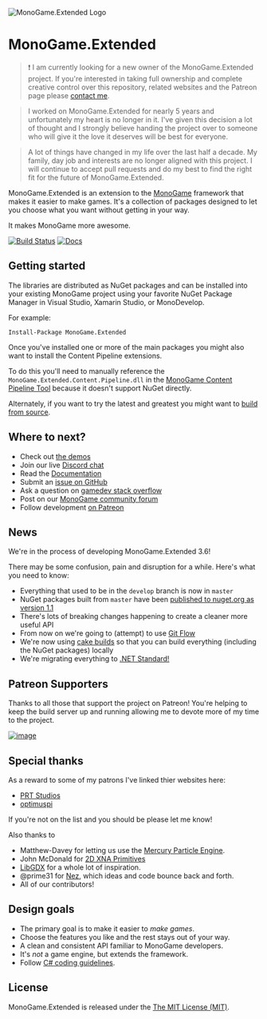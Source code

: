 ![MonoGame.Extended Logo](https://raw.githubusercontent.com/craftworkgames/MonoGame.Extended/master/Logos/logo-banner-800.png)

# MonoGame.Extended

> :exclamation: I am currently looking for a new owner of the MonoGame.Extended project. If you're interested in taking full ownership and complete creative control over this repository, related websites and the Patreon page please [contact me](dylan@craftworkgames.com).

> I worked on MonoGame.Extended for nearly 5 years and unfortunately my heart is no longer in it. I've given this decision a lot of thought and I strongly believe handing the project over to someone who will give it the love it deserves will be best for everyone.

> A lot of things have changed in my life over the last half a decade. My family, day job and interests are no longer aligned with this project. I will continue to accept pull requests and do my best to find the right fit for the future of MonoGame.Extended.

MonoGame.Extended is an extension to the [MonoGame](http://www.monogame.net/) framework that makes it easier to make games. It's a collection of packages designed to let you choose what you want without getting in your way.

It makes MonoGame more awesome.

[![Build Status](https://dev.azure.com/dylanwilson/MonoGame.Extended/_apis/build/status/craftworkgames.MonoGame.Extended?branchName=develop)](https://dev.azure.com/dylanwilson/MonoGame.Extended/_build/latest?definitionId=1&branchName=develop) [![Docs](https://img.shields.io/badge/docs-latest-brightgreen.svg?style=flat)](http://docs.monogameextended.net/)

## Getting started

The libraries are distributed as NuGet packages and can be installed into your existing MonoGame project using your favorite NuGet Package Manager in Visual Studio, Xamarin Studio, or MonoDevelop.

For example:

    Install-Package MonoGame.Extended

Once you've installed one or more of the main packages you might also want to install the Content Pipeline extensions.

To do this you'll need to manually reference the `MonoGame.Extended.Content.Pipeline.dll` in the [MonoGame Content Pipeline Tool](http://docs.monogameextended.net/Installation/#referencing-the-content-pipeline-extension) because it doesn't support NuGet directly.

Alternately, if you want to try the latest and greatest you might want to [build from source](http://docs.monogameextended.net/Development/Building-from-Source/).

## Where to next?

- Check out [the demos](https://github.com/craftworkgames/MonoGame.Extended/tree/develop/Source/Demos)
- Join our live [Discord chat](https://discord.gg/xPUEkj9)
- Read the [Documentation](http://docs.monogameextended.net/)
- Submit an [issue on GitHub](https://github.com/craftworkgames/MonoGame.Extended/issues)
- Ask a question on [gamedev stack overflow](http://gamedev.stackexchange.com/questions/tagged/monogame-extended)
- Post on our [MonoGame community forum](http://community.monogame.net/category/extended)
- Follow development [on Patreon](https://www.patreon.com/craftworkgames)

## News

We're in the process of developing MonoGame.Extended 3.6!

There may be some confusion, pain and disruption for a while. Here's what you need to know:

- Everything that used to be in the `develop` branch is now in `master`
- NuGet packages built from `master` have been [published to nuget.org as version 1.1](https://www.nuget.org/packages?q=monogame.extended)
- There's lots of breaking changes happening to create a cleaner more useful API
- From now on we're going to (attempt) to use [Git Flow](https://gitversion.readthedocs.io/en/latest/git-branching-strategies/gitflow/)
- We're now using [cake builds](https://cakebuild.net/) so that you can build everything (including the NuGet packages) locally
- We're migrating everything to [.NET Standard!](https://www.patreon.com/posts/one-library-to-18916187)

## Patreon Supporters

Thanks to all those that support the project on Patreon! You're helping to keep the build server up and running allowing me to devote more of my time to the project.

[![image](https://cloud.githubusercontent.com/assets/3201643/17462536/f5608898-5cf3-11e6-8e81-47d6594a8d9c.png)](https://www.patreon.com/craftworkgames)

## Special thanks

As a reward to some of my patrons I've linked thier websites here:

- [PRT Studios](http://prt-studios.com/)
- [optimuspi](http://www.optimuspi.com/)

If you're not on the list and you should be please let me know!

Also thanks to

- Matthew-Davey for letting us use the [Mercury Particle Engine](https://github.com/Matthew-Davey/mercury-particle-engine).
- John McDonald for [2D XNA Primitives](https://bitbucket.org/C3/2d-xna-primitives/wiki/Home)
- [LibGDX](https://libgdx.badlogicgames.com) for a whole lot of inspiration.
- @prime31 for [Nez](https://github.com/prime31/Nez), which ideas and code bounce back and forth.
- All of our contributors!

## Design goals

- The primary goal is to make it easier to _make games_.
- Choose the features you like and the rest stays out of your way.
- A clean and consistent API familiar to MonoGame developers.
- It's _not_ a game engine, but extends the framework.
- Follow [C# coding guidelines](<https://msdn.microsoft.com/en-us/library/ms229002(v=vs.110).aspx>).

## License

MonoGame.Extended is released under the [The MIT License (MIT)](https://github.com/craftworkgames/MonoGame.Extended/blob/master/LICENSE).
